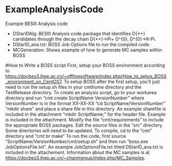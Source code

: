 # ExampleAnalysisCode
Example BESIII Analysis code
- DStarIDAlg: BESIII Analysis code package that identifies D{\*+} candidates through the decay chain D{*+}->Pi+ D^{0}, D^{0}->K-Pi.
- DStarID_ana.txt: BOSS Job Options file to run the compiled code.
- MCGeneration: Shows example of how to generate MC samples within BOSS

#How to Write a BOSS script
First, setup your BOSS environment according to https://docbes3.ihep.ac.cn/~offlinesoftware/index.php/How_to_setup_BOSS_environment_on_CentOS7. To setup BOSS after the first setup, you’ll just need to run the setup.sh files in your cmthome directory and the TestRelease directory.
To create an analysis script, go to your workarea directory and run “cmt create ScriptName VersionNumber” where VersionNumber is in the format XX-XX-XX
“cd ScriptName/VersionNumber”
“mkdir share”  and place a share file in this directory. An example sharefile is included in the attachment
“mkdir ScriptName;” for the header file. Example is included in the attachment.
Modify the file “cmt/requirements” to include the appropriate BOSS packages.
Edit the source files in the “src” directory. Some directories will need to be updated.
To compile, cd to the “cmt” directory and “cmt br make”
To run the code, first source “ScriptName/VersionNumber/cmt/setup.sh” and then run “boss.exe JobOptionsFile.txt”. An example JobOptionsFile.txt titled DStarID_ana.txt is included in the attachement. Information about the MC samples is at https://docbes3.ihep.ac.cn/~charmgroup/index.php/MC_Samples.
